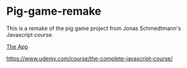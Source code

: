 # Pig-game-remake

This is a remake of the pig game project from Jonas Schmedtmann's Javascript course.

<a href="https://pig-game-remake.netlify.app/" target="_blank">The App</a>

https://www.udemy.com/course/the-complete-javascript-course/
